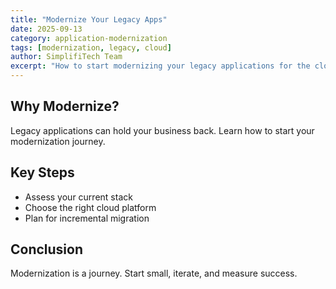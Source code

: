 ```yaml
---
title: "Modernize Your Legacy Apps"
date: 2025-09-13
category: application-modernization
tags: [modernization, legacy, cloud]
author: SimplifiTech Team
excerpt: "How to start modernizing your legacy applications for the cloud."
---
```

## Why Modernize?
Legacy applications can hold your business back. Learn how to start your modernization journey.

## Key Steps
- Assess your current stack
- Choose the right cloud platform
- Plan for incremental migration

## Conclusion
Modernization is a journey. Start small, iterate, and measure success.
